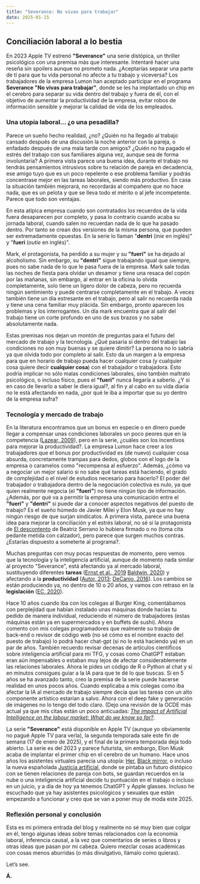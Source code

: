 ```yaml
---
title: "Severance: No vivas para trabajar"
date: 2025-01-15
---
```


## Conciliación laboral a lo bestia

En 2023 Apple TV estrenó **"Severance"** una serie distópica, un thriller psicológico con una premisa más que interesante. Intentaré hacer una reseña sin spoilers aunque no prometo nada. ¿Aceptarías separar una parte de tí para que tu vida personal no afecte a tu trabajo y viceversa? Los trabajadores de la empresa Lumon han aceptado participar en el programa **Severance "No vivas para trabajar"**, donde se les ha implantado un chip en el cerebro para separar su vida dentro del trabajo y fuera de él, con el objetivo de aumentar la productividad de la empresa, evitar robos de información sensible y mejorar la calidad de vida de los empleados.

### Una utopía laboral... ¿o una pesadilla?

Parece un sueño hecho realidad, ¿no? ¿Quién no ha llegado al trabajo cansado después de una discusión la noche anterior con la pareja, o enfadado después de una mala tarde con amigos? ¿Quién no ha pagado el estrés del trabajo con sus familiares alguna vez, aunque sea de forma involuntaria? A primera vista parece una buena idea, durante el trabajo no tendrás pensamientos intrusivos sobre tu relación de pareja en decadencia, ese amigo tuyo que es un poco repelente o ese problema familiar y podrás concentrase mejor en las tareas laborales, siendo más productivo. En casa la situación también mejorará, no recordarás al compañero que no hace nada, que es un pelota y que se lleva todo el mérito o al jefe incompetente. Parece que todo son ventajas. 

En esta atípica empresa cuando son contratados los recuerdos de la vida fuera desaparecen por completo, y pasa lo contrario cuando acaba su jornada laboral, cuando salen no recuerdan nada de lo que ha pasado dentro. Por tanto se crean dos versiones de la misma persona, que pueden ser extremadamente opuestas. En la serie lo llaman "**dentri** (*inie* en inglés)" y "**fueri** (*outie* en inglés)".

Mark, el protagonista, ha perdido a su mujer y su **"fueri"** se ha dejado al alcoholismo. Sin embargo, su **"dentri"** sigue trabajando igual que siempre, pues no sabe nada de lo que le pasa fuera de la empresa. Mark sale todas las noches de fiesta para olvidar un desamor y tiene una resaca del copón por las mañanas, sin embargo, al entrar en la oficina lo olvida completamente, solo tiene un ligero dolor de cabeza, pero no recuerda ningún sentimiento y puede centrarse completamente en el trabajo. A veces también tiene un día estresante en el trabajo, pero al salir no recuerda nada y tiene una cena familiar muy plácida. Sin embargo, pronto aparecen los problemas y los interrogantes. Un día mark encuentra que al salir del trabajo tiene un corte profundo en uno de sus brazos y no sabe absolutamente nada. 

Estas premisas nos dejan un montón de preguntas para el futuro del mercado de trabajo y la tecnología. ¿Qué pasaría si dentro del trabajo las condiciones no son muy buenas y se quiere dimitir? La persona no lo sabría ya que olvida todo por completo al salir. Esto da un margen a la empresa para que en horario de trabajo pueda hacer cualquier cosa (y cualquier cosa quiere decir **cualquier cosa**) con el trabajador o trabajadora. Esto podría implicar no sólo malas condiciones laborales, sino también maltrato psicológico, o incluso físico, pues el **"fueri"** nunca llegaría a saberlo. ¿Y si en caso de llevarlo a saber le diera igual?, al fin y al cabo en su vida diaria no le está afectando en nada, ¿por qué le iba a importar que su yo dentro de la empresa sufra?

### Tecnología y mercado de trabajo

En la literatura encontramos que un bonus en especie o en dinero puede llegar a compensar unas condiciones laborales un poco peores que en la competencia ([Lazear, 2009](https://mitpress.mit.edu/9780262512947/personnel-economics/)), pero en la serie, ¿cuáles son los incentivos para mejorar la productividad?. La empresa Lumon hace creer a los trabajadores que el bonus por productividad es (de nuevo) cualquier cosa absurda, concretamente trampas para dedos, globos con el logo de la empresa o caramelos como "recompensa al esfuerzo". Además, ¿cómo va a negociar un mejor salario si no sabe qué tareas está haciendo, el grado de complejidad o el nivel de estudios necesario para hacerlo? El poder del trabajador o trabajadora dentro de la negociación colectiva es nulo, ya que quien realmente negocia (el **"fueri"**) no tiene ningún tipo de información. ¿Además, por qué va a permitir la empresa una comunicación entre el **"fueri"** y **"dentri"** si puede dar a conocer aspectos negativos del puesto de trabajo? Es el sueño húmedo de Javier Milei y Elon Musk, ya que no hay ningún riesgo de que surjan sindicatos. A primera vista, parece una buena idea para mejorar la conciliación y el estrés laboral, no sé si la protagonista de [El descontento](https://www.planetadelibros.com/libro-el-descontento/381157) de Beatriz Serrano lo hubiera firmado o no (toma cita pedante metida con calzador), pero parece que surgen muchos contras. ¿Estarías dispuesto a someterte al programa?.

Muchas preguntas con muy pocas respuestas de momento, pero vemos que la tecnología y la inteligencia artificial, aunque de momento nada similar al proyecto "Severance", está afectando ya al mercado laboral, sustituyendo diferentes **tareas** ([Ernst et al., 2019](https://sciendo.com/article/10.2478/izajolp-2019-0004) [Baldwin, 2020](https://global.oup.com/ushe/product/the-globotics-upheaval-9780197518618?cc=es&lang=en&)) y afectando a la **productividad** ([Autor, 2013](https://www.aeaweb.org/articles?id=10.1257/pandp.20191110); [DeCanio, 2016](https://www.sciencedirect.com/science/article/pii/S016407041630043X)). Los cambios se están produciendo ya, no dentro de 10 o 20 años, y vamos con retraso en la **legislación** ([EC, 2020](https://eur-lex.europa.eu/legal-content/EN/TXT/?uri=celex:52018DC0237)). 

Hace 10 años cuando iba con los colegas al Burger King, comentábamos con perplejidad que habían instalado unas máquinas donde hacías tu pedido de manera individual, reduciendo el número de trabajadores (estas máquinas están ya en supermercados y en buffets de sushi). Ahora comento con mis colegas programadores que realmente su trabajo de back-end o revisor de código web (no sé cómo es el nombre exacto del puesto de trabajo) lo podrá hacer chat-gpt (si no lo está haciendo ya) en un par de años. También recuerdo revisar decenas de artículos científicos sobre inteligencia artificial para mi TFG, y cosas como ChatGPT estaban eran aún impensables o estaban muy lejos de afectar considerablemente las relaciones laborales. Ahora le pides un código de R o Python al chat y si en minutos consigues guiar a la IA para que te dé lo que buscas. Si en 5 años se ha avanzado tanto, creo la premisa de la serie puede hacerse realidad en unos pocos años. Cuando explicaba a mis colegas como iba afectar la IA al mercado de trabajo siempre decía que las tareas con un alto componente artístico estarían a salvo. Ahora con el deep fake y generación de imágenes no lo tengo del todo claro. (Dejo una revisión de la OCDE más actual ya que mis citas están un poco anticuadas: [*The impact of Artificial Intelligence on the labour market: What do we know so far?*](https://www.oecd.org/en/publications/the-impact-of-artificial-intelligence-on-the-labour-market_7c895724-en.html).

La serie **"Severance"** está disponible en Apple TV (aunque yo obviamente no pagué Apple TV para verla), la segunda temporada sale este fin de semana (17 de enero de 2025), y el final de la primera temporada deja todo abierto. La serie es del 2023 y parece futurista, sin embargo, Elon Musk acaba de implantar el primer chip en el cerebro de un humano. Hace unos años los asistentes virtuales parecía una utopía: [Her](https://www.filmaffinity.com/es/film889720.html), [Black mirror](https://www.filmaffinity.com/es/film800295.html), o incluso la nueva españolada [Justicia artificial](https://www.filmaffinity.com/es/film800295.html), donde se pintaba un futuro distópico con se tienen relaciones de pareja con bots, se guardan recuerdos en la nube o una inteligencia artificial decide tu puntuación en el trabajo o incluso en un juicio, y a día de hoy ya tenemos ChatGPT y Apple glasses. Incluso he escuchado que ya hay asistentes psicológicos y sexuales que están empezando a funcionar y creo que se van a poner muy de moda este 2025. 

### Reflexión personal y conclusión
Esta es mi primera entrada del blog y realmente no sé muy bien que colgar en él, tengo algunas ideas sobre temas relacionados con la economía laboral, inferencia causal, a la vez que comentarios de series o libros y otras ideas que pasan por mi cabeza. Quiero mezclar cosas académicas con cosas menos aburridas (o más divulgativo, llámalo como quieras).

Let’s see.

**Á.**


